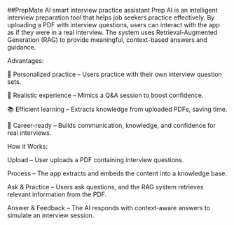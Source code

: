 ##PrepMate AI smart interview practice assistant
Prep AI is an intelligent interview preparation tool that helps job seekers practice effectively. By uploading a PDF with interview questions, users can interact with the app as if they were in a real interview. The system uses Retrieval-Augmented Generation (RAG) to provide meaningful, context-based answers and guidance.

Advantages:

🎯 Personalized practice – Users practice with their own interview question sets.

🧠 Realistic experience – Mimics a Q&A session to boost confidence.

📚 Efficient learning – Extracts knowledge from uploaded PDFs, saving time.

🚀 Career-ready – Builds communication, knowledge, and confidence for real interviews.

How it Works:

Upload – User uploads a PDF containing interview questions.

Process – The app extracts and embeds the content into a knowledge base.

Ask & Practice – Users ask questions, and the RAG system retrieves relevant information from the PDF.

Answer & Feedback – The AI responds with context-aware answers to simulate an interview session.

